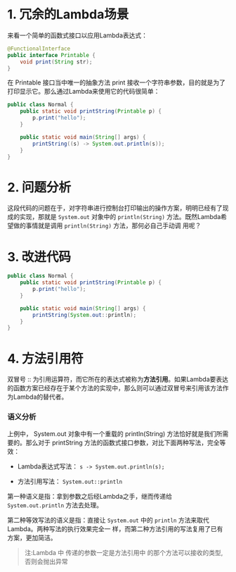 # 1. 冗余的Lambda场景

来看一个简单的函数式接口以应用Lambda表达式： 

```Java
@FunctionalInterface 
public interface Printable { 
    void print(String str); 
}
```

在 Printable 接口当中唯一的抽象方法 print 接收一个字符串参数，目的就是为了打印显示它。那么通过Lambda来使用它的代码很简单： 

```Java
public class Normal {
    public static void printString(Printable p) {
        p.print("hello");
    }

    public static void main(String[] args) {
        printString((s) -> System.out.println(s));
    }
}
```

# 2. 问题分析

这段代码的问题在于，对字符串进行控制台打印输出的操作方案，明明已经有了现成的实现，那就是 `System.out` 对象中的 `println(String)` 方法。既然Lambda希望做的事情就是调用 `println(String)` 方法，那何必自己手动调 用呢？ 

# 3. 改进代码

```Java
public class Normal {
    public static void printString(Printable p) {
        p.print("hello");
    }

    public static void main(String[] args) {
        printString(System.out::println);
    }
}
```

# 4. 方法引用符

双冒号 :: 为引用运算符，而它所在的表达式被称为**方法引用**。如果Lambda要表达的函数方案已经存在于某个方法的实现中，那么则可以通过双冒号来引用该方法作为Lambda的替代者。 

### 语义分析

上例中， System.out 对象中有一个重载的 println(String) 方法恰好就是我们所需要的。那么对于 printString 方法的函数式接口参数，对比下面两种写法，完全等效：

- Lambda表达式写法： `s -> System.out.println(s);` 

- 方法引用写法： `System.out::println` 

第一种语义是指：拿到参数之后经Lambda之手，继而传递给 `System.out.println` 方法去处理。 

第二种等效写法的语义是指：直接让 `System.out` 中的 `println` 方法来取代Lambda。两种写法的执行效果完全一 样，而第二种方法引用的写法复用了已有方案，更加简洁。 

> 注:Lambda 中 传递的参数一定是方法引用中 的那个方法可以接收的类型,否则会抛出异常 